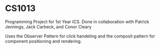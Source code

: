 # CS1013
Programming Project for 1st Year ICS. Done in collaboration with Patrick Jennings, Jack Carbeck, and Conor Cleary

Uses the Observer Pattern for click handeling and the composit pattern for component positioning and rendering.
